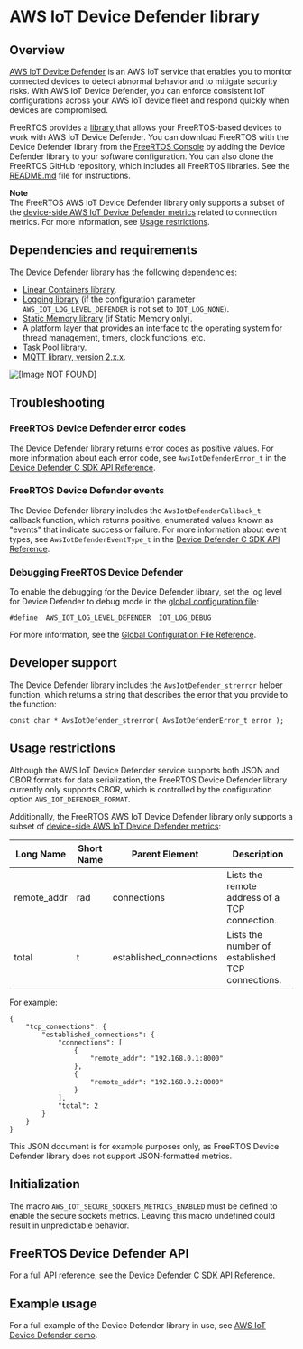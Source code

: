 # AWS IoT Device Defender library<a name="afr-device-defender-library"></a>

## Overview<a name="freertos-defender-overview"></a>

[AWS IoT Device Defender](https://docs.aws.amazon.com/iot/latest/developerguide/device-defender.html) is an AWS IoT service that enables you to monitor connected devices to detect abnormal behavior and to mitigate security risks\. With AWS IoT Device Defender, you can enforce consistent IoT configurations across your AWS IoT device fleet and respond quickly when devices are compromised\.

FreeRTOS provides a [library ](https://docs.aws.amazon.com/freertos/latest/lib-ref/c-sdk/defender/index.html) that allows your FreeRTOS\-based devices to work with AWS IoT Device Defender\. You can download FreeRTOS with the Device Defender library from the [FreeRTOS Console](https://console.aws.amazon.com/freertos) by adding the Device Defender library to your software configuration\. You can also clone the FreeRTOS GitHub repository, which includes all FreeRTOS libraries\. See the [ README\.md](https://github.com/aws/amazon-freertos/blob/master/README.md) file for instructions\.

**Note**  
The FreeRTOS AWS IoT Device Defender library only supports a subset of the [device\-side AWS IoT Device Defender metrics](https://docs.aws.amazon.com/iot/latest/developerguide/device-defender-detect.html#DetectMetricsMessages) related to connection metrics\. For more information, see [Usage restrictions](#freertos-defender-restrictions)\.

## Dependencies and requirements<a name="freertos-defender-dependencies"></a>

The Device Defender library has the following dependencies:
+ [Linear Containers library](lib-linear.md)\.
+ [Logging library](lib-logging.md) \(if the configuration parameter `AWS_IOT_LOG_LEVEL_DEFENDER` is not set to `IOT_LOG_NONE`\)\.
+ [Static Memory library](lib-static.md) \(if Static Memory only\)\.
+ A platform layer that provides an interface to the operating system for thread management, timers, clock functions, etc\.
+ [Task Pool library](task-pool.md)\.
+ [MQTT library, version 2\.x\.x](freertos-mqtt-2.md)\.

![\[Image NOT FOUND\]](http://docs.aws.amazon.com/freertos/latest/userguide/images/defender-dependencies.png)

## Troubleshooting<a name="freertos-defender-troubleshooting"></a>

### FreeRTOS Device Defender error codes<a name="afr-device-defender-error-codes"></a>

The Device Defender library returns error codes as positive values\. For more information about each error code, see `AwsIotDefenderError_t` in the [Device Defender C SDK API Reference](https://docs.aws.amazon.com/freertos/latest/lib-ref/c-sdk/defender/index.html)\.

### FreeRTOS Device Defender events<a name="afr-device-defender-events"></a>

The Device Defender library includes the `AwsIotDefenderCallback_t` callback function, which returns positive, enumerated values known as "events" that indicate success or failure\. For more information about event types, see `AwsIotDefenderEventType_t` in the [Device Defender C SDK API Reference](https://docs.aws.amazon.com/freertos/latest/lib-ref/c-sdk/defender/index.html)\.

### Debugging FreeRTOS Device Defender<a name="afr-device-defender-debugging"></a>

To enable the debugging for the Device Defender library, set the log level for Device Defender to debug mode in the [global configuration file](dev-guide-freertos-libraries.md#lib-config):

```
#define  AWS_IOT_LOG_LEVEL_DEFENDER  IOT_LOG_DEBUG
```

For more information, see the [Global Configuration File Reference](https://docs.aws.amazon.com/freertos/latest/lib-ref/c-sdk/main/global_library_config.html#IOT_CONFIG_FILE)\.

## Developer support<a name="freertos-defender-support"></a>

The Device Defender library includes the `AwsIotDefender_strerror` helper function, which returns a string that describes the error that you provide to the function:

```
const char * AwsIotDefender_strerror( AwsIotDefenderError_t error );
```

## Usage restrictions<a name="freertos-defender-restrictions"></a>

Although the AWS IoT Device Defender service supports both JSON and CBOR formats for data serialization, the FreeRTOS Device Defender library currently only supports CBOR, which is controlled by the configuration option `AWS_IOT_DEFENDER_FORMAT`\.

Additionally, the FreeRTOS AWS IoT Device Defender library only supports a subset of [device\-side AWS IoT Device Defender metrics](https://docs.aws.amazon.com/iot/latest/developerguide/device-defender-detect.html#DetectMetricsMessages):


| Long Name | Short Name | Parent Element | Description | 
| --- | --- | --- | --- | 
| remote\_addr | rad | connections | Lists the remote address of a TCP connection\. | 
| total | t | established\_connections | Lists the number of established TCP connections\. | 

For example:

```
{
    "tcp_connections": {
        "established_connections": {
            "connections": [
                {
                    "remote_addr": "192.168.0.1:8000"
                },
                {
                    "remote_addr": "192.168.0.2:8000"
                }
            ],
            "total": 2
        }
    }
}
```

This JSON document is for example purposes only, as FreeRTOS Device Defender library does not support JSON\-formatted metrics\.

## Initialization<a name="afr-device-defender-init"></a>

The macro `AWS_IOT_SECURE_SOCKETS_METRICS_ENABLED` must be defined to enable the secure sockets metrics\. Leaving this macro undefined could result in unpredictable behavior\.

## FreeRTOS Device Defender API<a name="afr-device-defender-api"></a>

For a full API reference, see the [Device Defender C SDK API Reference](https://docs.aws.amazon.com/freertos/latest/lib-ref/c-sdk/defender/index.html)\.

## Example usage<a name="freertos-defender-example"></a>

For a full example of the Device Defender library in use, see [AWS IoT Device Defender demo](dd-demo.md)\.